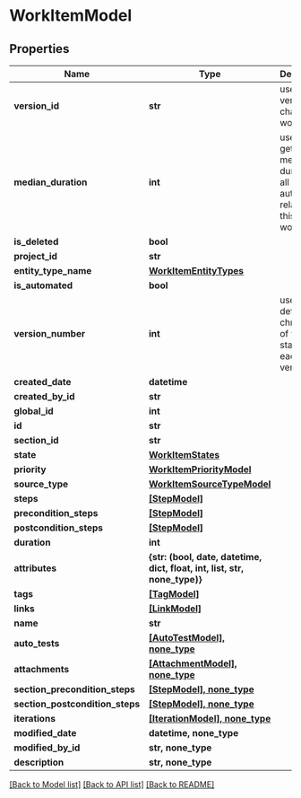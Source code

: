# WorkItemModel


## Properties
Name | Type | Description | Notes
------------ | ------------- | ------------- | -------------
**version_id** | **str** | used for versioning changes in workitem | 
**median_duration** | **int** | used for getting a median duration of all autotests related to this workitem | 
**is_deleted** | **bool** |  | 
**project_id** | **str** |  | 
**entity_type_name** | [**WorkItemEntityTypes**](WorkItemEntityTypes.md) |  | 
**is_automated** | **bool** |  | 
**version_number** | **int** | used for define chronology of workitem state in each version | 
**created_date** | **datetime** |  | 
**created_by_id** | **str** |  | 
**global_id** | **int** |  | 
**id** | **str** |  | 
**section_id** | **str** |  | 
**state** | [**WorkItemStates**](WorkItemStates.md) |  | 
**priority** | [**WorkItemPriorityModel**](WorkItemPriorityModel.md) |  | 
**source_type** | [**WorkItemSourceTypeModel**](WorkItemSourceTypeModel.md) |  | 
**steps** | [**[StepModel]**](StepModel.md) |  | 
**precondition_steps** | [**[StepModel]**](StepModel.md) |  | 
**postcondition_steps** | [**[StepModel]**](StepModel.md) |  | 
**duration** | **int** |  | 
**attributes** | **{str: (bool, date, datetime, dict, float, int, list, str, none_type)}** |  | 
**tags** | [**[TagModel]**](TagModel.md) |  | 
**links** | [**[LinkModel]**](LinkModel.md) |  | 
**name** | **str** |  | 
**auto_tests** | [**[AutoTestModel], none_type**](AutoTestModel.md) |  | [optional] 
**attachments** | [**[AttachmentModel], none_type**](AttachmentModel.md) |  | [optional] 
**section_precondition_steps** | [**[StepModel], none_type**](StepModel.md) |  | [optional] 
**section_postcondition_steps** | [**[StepModel], none_type**](StepModel.md) |  | [optional] 
**iterations** | [**[IterationModel], none_type**](IterationModel.md) |  | [optional] 
**modified_date** | **datetime, none_type** |  | [optional] 
**modified_by_id** | **str, none_type** |  | [optional] 
**description** | **str, none_type** |  | [optional] 

[[Back to Model list]](../README.md#documentation-for-models) [[Back to API list]](../README.md#documentation-for-api-endpoints) [[Back to README]](../README.md)


